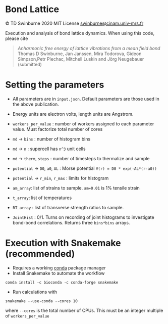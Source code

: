 # Bond Lattice
:copyright: TD Swinburne 2020 MIT License swinburne@cinam.univ-mrs.fr

Execution and analysis of bond lattice dynamics. When using this code, please cite

> *Anharmonic free energy of lattice vibrations from a mean field bond*   
> Thomas D Swinburne, Jan Janssen, Mira Todorova, Gideon Simpson,Petr Plechac, Mitchell Luskin and Jörg Neugebauer (submitted)


# Setting the parameters
- All parameters are in `input.json`. Default parameters are those used in the above publication.
- Energy units are electron volts, length units are Angstrom.

- `workers_per_value` : number of workers assigned to each parameter value. Must factorize total number of cores
- `md` -> `bins` :  number of histogram bins
- `md` -> `n` : supercell has `n^3` unit cells
- `md` -> `therm`, `steps`   : number of timesteps to thermalize and sample
- `potential` -> `D0`, `a0`, `AL` : Morse potential `V(r) = D0 * exp(-AL*(r-a0))`
- `potential` -> `r_min`, `r_max` : limits for histogram
- `am_array`: list of strains to sample. `am=0.01` is 1% tensile strain
- `t_array`: list of temperatures
- `RT_array` : list of transverse strength ratios to sample.
- `JointHist` : 0/1. Turns on recording of joint histograms to investigate bond-bond correlations. Returns three `bins*bins` arrays.


# Execution with Snakemake (recommended)
- Requires a working [conda](https://docs.conda.io/projects/conda/en/latest/user-guide/install/) package manager
- Install Snakemake to automate the workflow
```
conda install -c bioconda -c conda-forge snakemake
```
- Run calculations with
```
snakemake --use-conda --cores 10
```
where `--cores` is the total number of CPUs. This must be an integer multiple of `workers_per_value`
